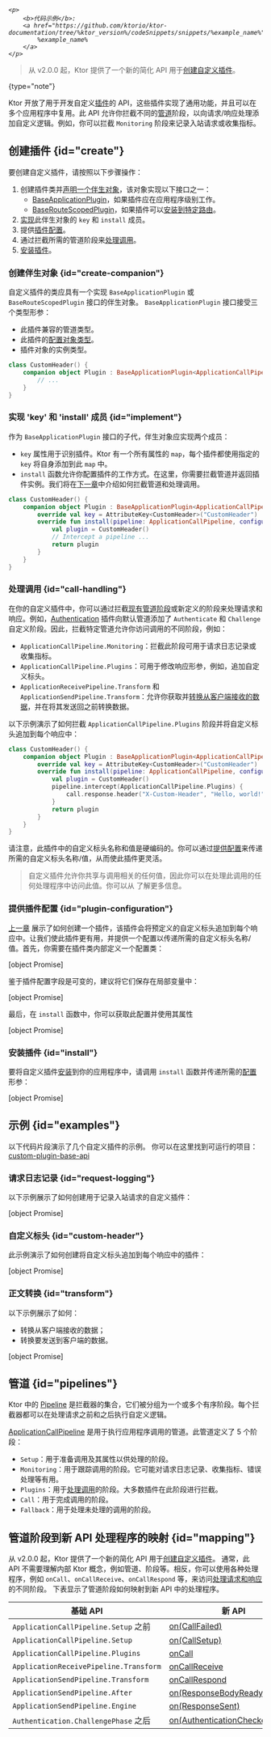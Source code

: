 [//]: # (title: 自定义插件 - 基础 API)

<show-structure for="chapter" depth="2"/>

<tldr>
<var name="example_name" value="custom-plugin-base-api"/>

    <p>
        <b>代码示例</b>:
        <a href="https://github.com/ktorio/ktor-documentation/tree/%ktor_version%/codeSnippets/snippets/%example_name%">
            %example_name%
        </a>
    </p>
    
</tldr>

> 从 v2.0.0 起，Ktor 提供了一个新的简化 API 用于[创建自定义插件](server-custom-plugins.md)。
>
{type="note"}

Ktor 开放了用于开发自定义[插件](server-plugins.md)的 API，这些插件实现了通用功能，并且可以在多个应用程序中复用。此 API 允许你拦截不同的[管道](#pipelines)阶段，以向请求/响应处理添加自定义逻辑。例如，你可以拦截 `Monitoring` 阶段来记录入站请求或收集指标。

## 创建插件 {id="create"}
要创建自定义插件，请按照以下步骤操作：

1. 创建插件类并[声明一个伴生对象](#create-companion)，该对象实现以下接口之一：
   - [BaseApplicationPlugin](https://api.ktor.io/ktor-server/ktor-server-core/io.ktor.server.application/-base-application-plugin/index.html)，如果插件应在应用程序级别工作。
   - [BaseRouteScopedPlugin](https://api.ktor.io/ktor-server/ktor-server-core/io.ktor.server.application/-base-route-scoped-plugin/index.html)，如果插件可以[安装到特定路由](server-plugins.md#install-route)。
2. [实现](#implement)此伴生对象的 `key` 和 `install` 成员。
3. 提供[插件配置](#plugin-configuration)。
4. 通过拦截所需的管道阶段来[处理调用](#call-handling)。
5. [安装插件](#install)。

### 创建伴生对象 {id="create-companion"}

自定义插件的类应具有一个实现 `BaseApplicationPlugin` 或 `BaseRouteScopedPlugin` 接口的伴生对象。
`BaseApplicationPlugin` 接口接受三个类型形参：
- 此插件兼容的管道类型。
- 此插件的[配置对象类型](#plugin-configuration)。
- 插件对象的实例类型。

```kotlin
class CustomHeader() {
    companion object Plugin : BaseApplicationPlugin<ApplicationCallPipeline, Configuration, CustomHeader> {
        // ...
    }
}
```

### 实现 'key' 和 'install' 成员 {id="implement"}

作为 `BaseApplicationPlugin` 接口的子代，伴生对象应实现两个成员：
- `key` 属性用于识别插件。Ktor 有一个所有属性的 `map`，每个插件都使用指定的 `key` 将自身添加到此 `map` 中。
- `install` 函数允许你配置插件的工作方式。在这里，你需要拦截管道并返回插件实例。我们将在[下一章](#call-handling)中介绍如何拦截管道和处理调用。

```kotlin
class CustomHeader() {
    companion object Plugin : BaseApplicationPlugin<ApplicationCallPipeline, Configuration, CustomHeader> {
        override val key = AttributeKey<CustomHeader>("CustomHeader")
        override fun install(pipeline: ApplicationCallPipeline, configure: Configuration.() -> Unit): CustomHeader {
            val plugin = CustomHeader()
            // Intercept a pipeline ...
            return plugin
        }
    }
}
```

### 处理调用 {id="call-handling"}

在你的自定义插件中，你可以通过拦截[现有管道阶段](#pipelines)或新定义的阶段来处理请求和响应。例如，[Authentication](server-auth.md) 插件向默认管道添加了 `Authenticate` 和 `Challenge` 自定义阶段。因此，拦截特定管道允许你访问调用的不同阶段，例如：

- `ApplicationCallPipeline.Monitoring`：拦截此阶段可用于请求日志记录或收集指标。
- `ApplicationCallPipeline.Plugins`：可用于修改响应形参，例如，追加自定义标头。
- `ApplicationReceivePipeline.Transform` 和 `ApplicationSendPipeline.Transform`：允许你获取并[转换从客户端接收的数据](#transform)，并在将其发送回之前转换数据。

以下示例演示了如何拦截 `ApplicationCallPipeline.Plugins` 阶段并将自定义标头追加到每个响应中：

```kotlin
class CustomHeader() {
    companion object Plugin : BaseApplicationPlugin<ApplicationCallPipeline, Configuration, CustomHeader> {
        override val key = AttributeKey<CustomHeader>("CustomHeader")
        override fun install(pipeline: ApplicationCallPipeline, configure: Configuration.() -> Unit): CustomHeader {
            val plugin = CustomHeader()
            pipeline.intercept(ApplicationCallPipeline.Plugins) {
                call.response.header("X-Custom-Header", "Hello, world!")
            }
            return plugin
        }
    }
}
```

请注意，此插件中的自定义标头名称和值是硬编码的。你可以通过[提供配置](#plugin-configuration)来传递所需的自定义标头名称/值，从而使此插件更灵活。

> 自定义插件允许你共享与调用相关的任何值，因此你可以在处理此调用的任何处理程序中访问此值。你可以从 [](server-custom-plugins.md#call-state) 了解更多信息。

### 提供插件配置 {id="plugin-configuration"}

[上一章](#call-handling) 展示了如何创建一个插件，该插件会将预定义的自定义标头追加到每个响应中。让我们使此插件更有用，并提供一个配置以传递所需的自定义标头名称/值。首先，你需要在插件类内部定义一个配置类：

[object Promise]

鉴于插件配置字段是可变的，建议将它们保存在局部变量中：

[object Promise]

最后，在 `install` 函数中，你可以获取此配置并使用其属性

[object Promise]

### 安装插件 {id="install"}

要将自定义插件[安装](server-plugins.md#install)到你的应用程序中，请调用 `install` 函数并传递所需的[配置](#plugin-configuration)形参：

[object Promise]

## 示例 {id="examples"}

以下代码片段演示了几个自定义插件的示例。
你可以在这里找到可运行的项目：[custom-plugin-base-api](https://github.com/ktorio/ktor-documentation/blob/%ktor_version%/codeSnippets/snippets/custom-plugin-base-api)

### 请求日志记录 {id="request-logging"}

以下示例展示了如何创建用于记录入站请求的自定义插件：

[object Promise]

### 自定义标头 {id="custom-header"}

此示例演示了如何创建将自定义标头追加到每个响应中的插件：

[object Promise]

### 正文转换 {id="transform"}

以下示例展示了如何：
- 转换从客户端接收的数据；
- 转换要发送到客户端的数据。

[object Promise]

## 管道 {id="pipelines"}

Ktor 中的 [Pipeline](https://api.ktor.io/ktor-utils/io.ktor.util.pipeline/-pipeline/index.html) 是拦截器的集合，它们被分组为一个或多个有序阶段。每个拦截器都可以在处理请求之前和之后执行自定义逻辑。

[ApplicationCallPipeline](https://api.ktor.io/ktor-server/ktor-server-core/io.ktor.server.application/-application-call-pipeline/index.html) 是用于执行应用程序调用的管道。此管道定义了 5 个阶段：

- `Setup`：用于准备调用及其属性以供处理的阶段。
- `Monitoring`：用于跟踪调用的阶段。它可能对请求日志记录、收集指标、错误处理等有用。
- `Plugins`：用于[处理调用](#call-handling)的阶段。大多数插件在此阶段进行拦截。
- `Call`：用于完成调用的阶段。
- `Fallback`：用于处理未处理的调用的阶段。

## 管道阶段到新 API 处理程序的映射 {id="mapping"}

从 v2.0.0 起，Ktor 提供了一个新的简化 API 用于[创建自定义插件](server-custom-plugins.md)。
通常，此 API 不需要理解内部 Ktor 概念，例如管道、阶段等。相反，你可以使用各种处理程序，例如 `onCall`、`onCallReceive`、`onCallRespond` 等，来访问[处理请求和响应](#call-handling)的不同阶段。
下表显示了管道阶段如何映射到新 API 中的处理程序。

| 基础 API                               | 新 API                                                 |
|----------------------------------------|---------------------------------------------------------|
| `ApplicationCallPipeline.Setup` 之前 | [on(CallFailed)](server-custom-plugins.md#other)               |
| `ApplicationCallPipeline.Setup`        | [on(CallSetup)](server-custom-plugins.md#other)                |
| `ApplicationCallPipeline.Plugins`      | [onCall](server-custom-plugins.md#on-call)                     |
| `ApplicationReceivePipeline.Transform` | [onCallReceive](server-custom-plugins.md#on-call-receive)      |
| `ApplicationSendPipeline.Transform`    | [onCallRespond](server-custom-plugins.md#on-call-respond)      |
| `ApplicationSendPipeline.After`        | [on(ResponseBodyReadyForSend)](server-custom-plugins.md#other) |
| `ApplicationSendPipeline.Engine`       | [on(ResponseSent)](server-custom-plugins.md#other)             |
| `Authentication.ChallengePhase` 之后  | [on(AuthenticationChecked)](server-custom-plugins.md#other)    |